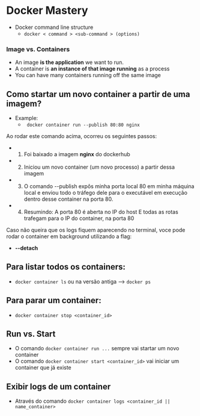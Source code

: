 # Docker Mastery 

* Docker command line structure
  * ``docker < command > <sub-command > (options) `` 

### Image vs. Containers

- An image **is the application** we want to run.
- A container is **an instance of that image running** as a process
- You can have many containers running off the same image

## Como startar um novo container a partir de uma imagem?
  - Example:  
    - ``` docker container run --publish 80:80 nginx```

Ao rodar este comando acima, ocorreu os seguintes passos:
- 1) Foi baixado a imagem **nginx** do dockerhub
- 2) Iniciou um novo container (um novo processo) a partir dessa imagem
- 3) O comando --publish expôs minha porta local 80 em minha máquina local e enviou todo o tráfego dele para o executável em execução dentro desse container na porta 80.
- 4) Resumindo: A porta 80 é aberta no IP do host E todas as rotas trafegam para o IP do container, na porta 80

Caso não queira que os logs fiquem aparecendo no terminal, voce pode rodar o container em background utilizando a flag: 
- **--detach**

## Para listar todos os containers: 
- ```docker container ls``` ou na versão antiga --> ```docker ps```  
  
## Para parar um container: 
- ```docker container stop <container_id>``` 

## Run vs. Start
- O comando ```docker container run ...``` sempre vai startar um novo container
- O comando ```docker container start <container_id>``` vai iniciar um container que já existe

## Exibir logs de um container
- Através do comando ```docker container logs <container_id || name_container>``` 